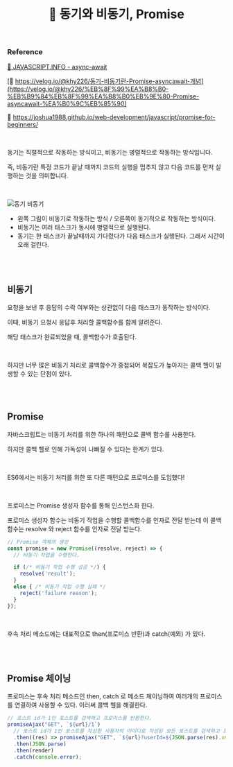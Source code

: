 # <div align="center">📍 동기와 비동기, Promise</div>

<br>

### Reference

[🔗 JAVASCRIPT.INFO - async-await](https://ko.javascript.info/async-await)

[🔗 https://velog.io/@khy226/동기-비동기란-Promise-asyncawait-개념](https://velog.io/@khy226/%EB%8F%99%EA%B8%B0-%EB%B9%84%EB%8F%99%EA%B8%B0%EB%9E%80-Promise-asyncawait-%EA%B0%9C%EB%85%90)

🔗 https://joshua1988.github.io/web-development/javascript/promise-for-beginners/

<br>

동기는 직렬적으로 작동하는 방식이고, 비동기는 병렬적으로 작동하는 방식입니다.

즉, 비동기란 특정 코드가 끝날 때까지 코드의 실행을 멈추지 않고 다음 코드를 먼저 실행하는 것을 의미합니다.

<br>

![동기 비동기](https://github.com/mireyhgnay/js-roadmap/assets/111990266/f6a2534d-74ca-467c-a760-353480741cd3)

- 왼쪽 그림이 비동기로 작동하는 방식 / 오른쪽이 동기적으로 작동하는 방식이다.
- 비동기는 여러 태스크가 동시에 병렬적으로 실행된다.
- 동기는 한 태스크가 끝날때까지 기다렸다가 다음 태스크가 실행된다. 그래서 시간이 오래 걸린다.

<br>
<br>

## 비동기

요청을 보낸 후 응답의 수락 여부와는 상관없이 다음 태스크가 동작하는 방식이다.

이때, 비동기 요청시 응답후 처리할 콜백함수를 함께 알려준다.

해당 태스크가 완료되었을 때, 콜백함수가 호출된다.

<br>

하지만 너무 많은 비동기 처리로 콜백함수가 중첩되어 복잡도가 높아지는 콜백 헬이 발생할 수 있는 단점이 있다.

<br>
<br>

## Promise

자바스크립트는 비동기 처리를 위한 하나의 패턴으로 콜백 함수를 사용한다.

하지만 콜백 헬로 인해 가독성이 나빠질 수 있다는 한계가 있다.

<br>

ES6에서는 비동기 처리를 위한 또 다른 패턴으로 프로미스를 도입했다!

<br>

프로미스는 Promise 생성자 함수를 통해 인스턴스화 한다.

프로미스 생성자 함수는 비동기 작업을 수행할 콜백함수를 인자로 전달 받는데 이 콜백 함수는 resolve 와 reject 함수를 인자로 전달 받는다.

```jsx
// Promise 객체의 생성
const promise = new Promise((resolve, reject) => {
  // 비동기 작업을 수행한다.

  if (/* 비동기 작업 수행 성공 */) {
    resolve('result');
  }
  else { /* 비동기 작업 수행 실패 */
    reject('failure reason');
  }
});
```

<br>

후속 처리 메소드에는 대표적으로 then(프로미스 반환)과 catch(예외) 가 있다.

<br>
<br>

## Promise 체이닝

프로미스는 후속 처리 메소드인 then, catch 로 메소드 체이닝하여 여러개의 프로미스를 연결하여 사용할 수 있다. 이러써 콜백 헬을 해결한다.

```jsx
// 포스트 id가 1인 포스트를 검색하고 프로미스를 반환한다.
promiseAjax("GET", `${url}/1`)
  // 포스트 id가 1인 포스트를 작성한 사용자의 아이디로 작성된 모든 포스트를 검색하고 프로미스를 반환한다.
  .then((res) => promiseAjax("GET", `${url}?userId=${JSON.parse(res).userId}`))
  .then(JSON.parse)
  .then(render)
  .catch(console.error);
```
